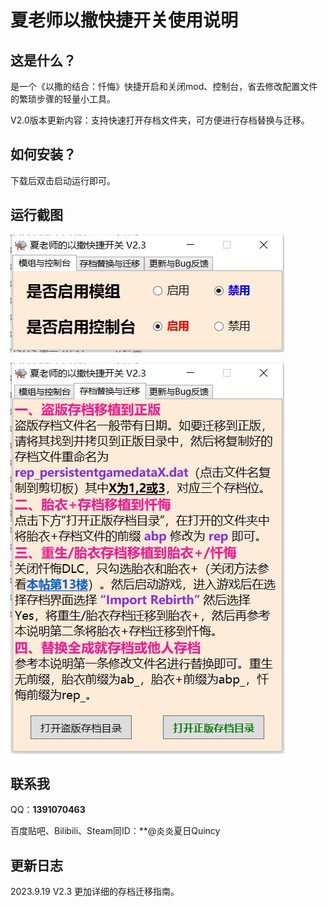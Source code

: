 # 夏老师以撒快捷开关使用说明

## 这是什么？

是一个《以撒的结合：忏悔》快捷开启和关闭mod、控制台，省去修改配置文件的繁琐步骤的轻量小工具。

V2.0版本更新内容：支持快速打开存档文件夹，可方便进行存档替换与迁移。

## 如何安装？

下载后双击启动运行即可。

## 运行截图

![运行截图](doc/screenshot1.jpg)

![运行截图](doc/screenshot2.jpg)

## 联系我

QQ：**1391070463**

百度贴吧、Bilibili、Steam同ID：**@炎炎夏日Quincy

## 更新日志

2023.9.19 V2.3 更加详细的存档迁移指南。